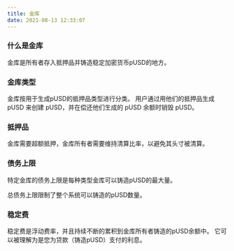 ```yaml
---
title: 金库
date: 2021-08-13 12:33:07
---
```


### 什么是金库

金库是所有者存入抵押品并铸造稳定加密货币pUSD的地方。

### 金库类型
金库按用于生成pUSD的抵押品类型进行分类。 用户通过用他们的抵押品生成 pUSD 来创建 pUSD，并在偿还他们生成的 pUSD 余额时销毁 pUSD。

### 抵押品
金库需要超额抵押，金库所有者需要维持清算比率，以避免其头寸被清算。

### 债务上限
特定金库的债务上限是每种类型金库可以铸造pUSD的最大量。

总债务上限限制了整个系统可以铸造的pUSD数量。

### 稳定费
稳定费是浮动费率，并且持续不断的累积到金库所有者铸造的pUSD余额中。 它可以被理解为是您为贷款（铸造pUSD）支付的利息。 


